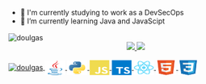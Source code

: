 
- 🔭 I'm currently studying to work as a DevSecOps
- 🌱 I’m currently learning Java and JavaScipt
 <img align="center" alt="doulgas" height="40" width="40" src="https://i.pinimg.com/originals/f9/d2/0e/f9d20eaf4a178d5e721ac9dafa468633.png">
 
<div align="center">
  <a href="https://github.com/privateclasswizard">
  <img height="150em" src="https://github-readme-stats.vercel.app/api?username=privateclasswizard&show_icons=true&theme=github_dark_dimmed&include_all_commits=true&count_private=true"/>
  <img height="150em" src="https://github-readme-stats.vercel.app/api/top-langs/?username=privateclasswizard&layout=compact&langs_count=7&theme=github_dark_dimmed"/>
</div>
    
<div style="display: inline_block"><br>
  <img align="center" alt="doulgas" height="40" width="40" src="https://i.pinimg.com/originals/f9/d2/0e/f9d20eaf4a178d5e721ac9dafa468633.png">
  <img align="center" alt="Rafa-java" height="30" width="40" src="https://raw.githubusercontent.com/devicons/devicon/master/icons/java/java-original.svg">
  <img align="center" alt="Rafa-Python" height="30" width="40" src="https://raw.githubusercontent.com/devicons/devicon/master/icons/python/python-original.svg">
  <img align="center" alt="Rafa-Js" height="30" width="40" src="https://raw.githubusercontent.com/devicons/devicon/master/icons/javascript/javascript-plain.svg">
  <img align="center" alt="Rafa-Ts" height="30" width="40" src="https://raw.githubusercontent.com/devicons/devicon/master/icons/typescript/typescript-plain.svg">
  <img align="center" alt="Rafa-React" height="30" width="40" src="https://raw.githubusercontent.com/devicons/devicon/master/icons/react/react-original.svg">
  <img align="center" alt="Rafa-HTML" height="30" width="40" src="https://raw.githubusercontent.com/devicons/devicon/master/icons/html5/html5-original.svg">
  <img align="center" alt="Rafa-CSS" height="30" width="40" src="https://raw.githubusercontent.com/devicons/devicon/master/icons/css3/css3-original.svg">
  
</div>
